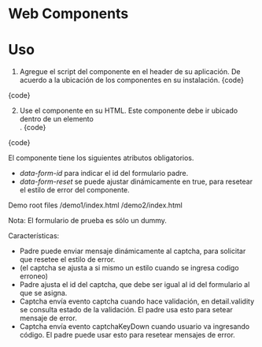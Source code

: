 Web Components
===

Uso
==
1. Agregue el script del componente en el header de su aplicación. De acuerdo a la ubicación de los componentes en su instalación.
{code}
    <script src="/components/captcha_m/captcha.js"></script>
{code}

2. Use el componente en su HTML. Este componente debe ir ubicado dentro de un elemento <form>.
{code}
  <bits-captcha data-form-id="login" data-form-reset=false class="field">
  </bits-captcha>
{code}

El componente tiene los siguientes atributos obligatorios.
- *data-form-id* para indicar el id del formulario padre.
- *data-form-reset* se puede ajustar dinámicamente en true, para resetear el estilo de error del componente.

Demo root files
 /demo1/index.html
 /demo2/index.html

 Nota: El formulario de prueba es sólo un dummy.

Características:

-	Padre puede enviar mensaje dinámicamente al captcha, para solicitar que resetee el estilo de error.
-  (el captcha se ajusta a si mismo un estilo cuando se ingresa codigo erroneo)
-	Padre ajusta el id del captcha, que debe ser igual al id del formulario al que se asigna.
-	Captcha envía evento captcha cuando hace validación, en detail.validity se consulta estado de la validación. El padre usa esto para setear mensaje de error.
-	Captcha envía evento captchaKeyDown cuando usuario va ingresando código. El padre puede usar esto para resetear mensajes de error.

